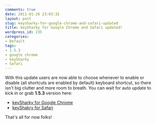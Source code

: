 ```yaml
---
comments: true
date: 2011-01-26 23:03:32
layout: post
slug: keysharky-for-google-chrome-and-safari-updated
title: keySharky for Google Chrome and Safari updated!
wordpress_id: 235
categories:
- Default
tags:
- 1.5.3
- google chrome
- keySharky
- Safari
---
```


With this update users are now able to choose whenever to enable or disable (all shortcuts are enabled by default) keyboard shortcut, so there isn't big clutter and more room to breath. You can wait for auto update to kick in or grab **1.5.3** version here:

* [keySharky for Google Chrome](https://chrome.google.com/extensions/detail/bmdbjbgbnoljfhkjiebkdphfikhkkopn)
* [keyShakry for Safari](http://keysharky.tldr.lv/grab/keysharky.safariextz)

That's all for now folks!
